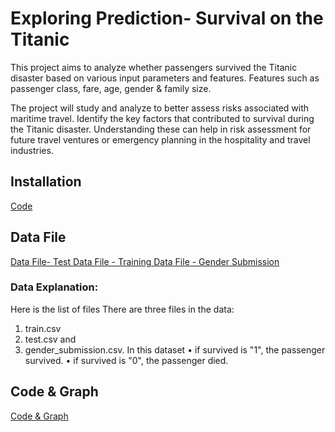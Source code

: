 # Exploring Prediction- Survival on the Titanic 

This project aims to analyze whether passengers survived the Titanic disaster based on various input parameters and features. Features such as passenger class, fare, age, gender & family size.

The project will study and analyze to better assess risks associated with maritime travel. Identify the key factors that contributed to survival during the Titanic disaster. Understanding these can help in risk assessment for future travel ventures or emergency planning in the hospitality and travel industries.



## Installation
[Code](https://github.com/usamara/Exploring-Prediction--Survival-on-the-Titanic-/blob/main/Installation.ipynb)


## Data File
[Data File- Test ](https://github.com/usamara/Exploring-Prediction--Survival-on-the-Titanic-/blob/main/test.csv)
[Data File -  Training ](https://github.com/usamara/Exploring-Prediction--Survival-on-the-Titanic-/blob/main/train.csv)
[Data File - Gender Submission](https://github.com/usamara/Exploring-Prediction--Survival-on-the-Titanic-/blob/main/gender_submission.csv)

### Data Explanation:
Here is the list of files
There are three files in the data: 
1. train.csv
2. test.csv and 
3. gender_submission.csv.
In this dataset
•	if survived is "1", the passenger survived.
•	if survived is "0", the passenger died.

## Code & Graph
[Code & Graph](https://github.com/usamara/Exploring-Prediction--Survival-on-the-Titanic-/blob/main/DSC680-T302_Week_4_8-Final_project_Rajib_Samanta.ipynb)



